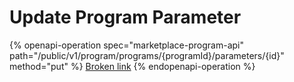 # Update Program Parameter

{% openapi-operation spec="marketplace-program-api" path="/public/v1/program/programs/{programId}/parameters/{id}" method="put" %}
[Broken link](broken-reference)
{% endopenapi-operation %}
